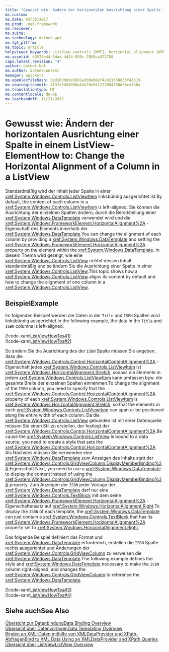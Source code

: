 ```yaml
---
title: "Gewusst wie: Ändern der horizontalen Ausrichtung einer Spalte in einem ListView-Element"
ms.custom: 
ms.date: 03/30/2017
ms.prod: .net-framework
ms.reviewer: 
ms.suite: 
ms.technology: dotnet-wpf
ms.tgt_pltfrm: 
ms.topic: article
helpviewer_keywords: ListView controls [WPF], horizontal alignment [WPF]
ms.assetid: b9573e44-9dad-4d14-939c-7859ca372758
caps.latest.revision: "4"
author: dotnet-bot
ms.author: dotnetcontent
manager: wpickett
ms.openlocfilehash: 3ed163de9a5b01a3ddab8ef42d21f38d35f48519
ms.sourcegitcommit: 4f3fef493080a43e70e951223894768d36ce430a
ms.translationtype: MT
ms.contentlocale: de-DE
ms.lasthandoff: 11/21/2017
---
```

# <a name="how-to-change-the-horizontal-alignment-of-a-column-in-a-listview"></a><span data-ttu-id="5ca43-102">Gewusst wie: Ändern der horizontalen Ausrichtung einer Spalte in einem ListView-Element</span><span class="sxs-lookup"><span data-stu-id="5ca43-102">How to: Change the Horizontal Alignment of a Column in a ListView</span></span>
<span data-ttu-id="5ca43-103">Standardmäßig wird der Inhalt jeder Spalte in einer <xref:System.Windows.Controls.ListViewItem> linksbündig ausgerichtet ist.</span><span class="sxs-lookup"><span data-stu-id="5ca43-103">By default, the content of each column in a <xref:System.Windows.Controls.ListViewItem> is left-aligned.</span></span> <span data-ttu-id="5ca43-104">Sie können die Ausrichtung der einzelnen Spalten ändern, durch die Bereitstellung einer <xref:System.Windows.DataTemplate> verwendet wird und die <xref:System.Windows.FrameworkElement.HorizontalAlignment%2A> -Eigenschaft des Elements innerhalb der <xref:System.Windows.DataTemplate>.</span><span class="sxs-lookup"><span data-stu-id="5ca43-104">You can change the alignment of each column by providing a <xref:System.Windows.DataTemplate> and setting the <xref:System.Windows.FrameworkElement.HorizontalAlignment%2A> property on the element within the <xref:System.Windows.DataTemplate>.</span></span> <span data-ttu-id="5ca43-105">In diesem Thema wird gezeigt, wie eine <xref:System.Windows.Controls.ListView> richtet dessen Inhalt standardmäßig und so ändern Sie die Ausrichtung einer Spalte in einer <xref:System.Windows.Controls.ListView>.</span><span class="sxs-lookup"><span data-stu-id="5ca43-105">This topic shows how a <xref:System.Windows.Controls.ListView> aligns its content by default and how to change the alignment of one column in a <xref:System.Windows.Controls.ListView>.</span></span>  
  
## <a name="example"></a><span data-ttu-id="5ca43-106">Beispiel</span><span class="sxs-lookup"><span data-stu-id="5ca43-106">Example</span></span>  
 <span data-ttu-id="5ca43-107">Im folgenden Beispiel werden die Daten in der `Title` und `ISBN` Spalten wird linksbündig ausgerichtet.</span><span class="sxs-lookup"><span data-stu-id="5ca43-107">In the following example, the data in the `Title` and `ISBN` columns is left-aligned.</span></span>  
  
 [!code-xaml[ListViewHowTos#1](../../../../samples/snippets/csharp/VS_Snippets_Wpf/ListViewHowTos/CSharp/Window1.xaml#1)]  
[!code-xaml[ListViewHowTos#2](../../../../samples/snippets/csharp/VS_Snippets_Wpf/ListViewHowTos/CSharp/Window1.xaml#2)]  
  
 <span data-ttu-id="5ca43-108">So ändern Sie die Ausrichtung des der `ISBN` Spalte müssen Sie angeben, dass die <xref:System.Windows.Controls.Control.HorizontalContentAlignment%2A> -Eigenschaft jedes <xref:System.Windows.Controls.ListViewItem> ist <xref:System.Windows.HorizontalAlignment.Stretch>, sodass die Elemente in jedem <xref:System.Windows.Controls.ListViewItem> kann umfassen bzw. die gesamte Breite der einzelnen Spalten einnehmen.</span><span class="sxs-lookup"><span data-stu-id="5ca43-108">To change the alignment of the `ISBN` column, you need to specify that the <xref:System.Windows.Controls.Control.HorizontalContentAlignment%2A> property of each <xref:System.Windows.Controls.ListViewItem> is <xref:System.Windows.HorizontalAlignment.Stretch>, so that the elements in each <xref:System.Windows.Controls.ListViewItem> can span or be positioned along the entire width of each column.</span></span> <span data-ttu-id="5ca43-109">Da die <xref:System.Windows.Controls.ListView> gebunden ist mit einer Datenquelle müssen Sie einen Stil zu erstellen, der festlegt der <xref:System.Windows.Controls.Control.HorizontalContentAlignment%2A>.</span><span class="sxs-lookup"><span data-stu-id="5ca43-109">Because the <xref:System.Windows.Controls.ListView> is bound to a data source, you need to create a style that sets the <xref:System.Windows.Controls.Control.HorizontalContentAlignment%2A>.</span></span> <span data-ttu-id="5ca43-110">Als Nächstes müssen Sie verwenden eine <xref:System.Windows.DataTemplate> zum Anzeigen des Inhalts statt der <xref:System.Windows.Controls.GridViewColumn.DisplayMemberBinding%2A> Eigenschaft.</span><span class="sxs-lookup"><span data-stu-id="5ca43-110">Next, you need to use a <xref:System.Windows.DataTemplate> to display the content instead of using the <xref:System.Windows.Controls.GridViewColumn.DisplayMemberBinding%2A> property.</span></span> <span data-ttu-id="5ca43-111">Zum Anzeigen der `ISBN` jeder Vorlage der <xref:System.Windows.DataTemplate> darf nur eine <xref:System.Windows.Controls.TextBlock> mit dem seine <xref:System.Windows.FrameworkElement.HorizontalAlignment%2A> -Eigenschaftensatz auf <xref:System.Windows.HorizontalAlignment.Right>.</span><span class="sxs-lookup"><span data-stu-id="5ca43-111">To display the `ISBN` of each template, the <xref:System.Windows.DataTemplate> can just contain a <xref:System.Windows.Controls.TextBlock> that has its <xref:System.Windows.FrameworkElement.HorizontalAlignment%2A> property set to <xref:System.Windows.HorizontalAlignment.Right>.</span></span>  
  
 <span data-ttu-id="5ca43-112">Das folgende Beispiel definiert das Format und <xref:System.Windows.DataTemplate> erforderlich, erstellen die `ISBN` Spalte rechts ausgerichtet und Änderungen der <xref:System.Windows.Controls.GridViewColumn> zu verweisen die <xref:System.Windows.DataTemplate>.</span><span class="sxs-lookup"><span data-stu-id="5ca43-112">The following example defines the style and <xref:System.Windows.DataTemplate> necessary to make the `ISBN` column right-aligned, and changes the <xref:System.Windows.Controls.GridViewColumn> to reference the <xref:System.Windows.DataTemplate>.</span></span>  
  
 [!code-xaml[ListViewHowTos#3](../../../../samples/snippets/csharp/VS_Snippets_Wpf/ListViewHowTos/CSharp/Window1.xaml#3)]  
[!code-xaml[ListViewHowTos#4](../../../../samples/snippets/csharp/VS_Snippets_Wpf/ListViewHowTos/CSharp/Window1.xaml#4)]  
  
## <a name="see-also"></a><span data-ttu-id="5ca43-113">Siehe auch</span><span class="sxs-lookup"><span data-stu-id="5ca43-113">See Also</span></span>  
 [<span data-ttu-id="5ca43-114">Übersicht zur Datenbindung</span><span class="sxs-lookup"><span data-stu-id="5ca43-114">Data Binding Overview</span></span>](../../../../docs/framework/wpf/data/data-binding-overview.md)  
 [<span data-ttu-id="5ca43-115">Übersicht über Datenvorlagen</span><span class="sxs-lookup"><span data-stu-id="5ca43-115">Data Templating Overview</span></span>](../../../../docs/framework/wpf/data/data-templating-overview.md)  
 [<span data-ttu-id="5ca43-116">Binden an XML-Daten mithilfe von XMLDataProvider und XPath-Abfragen</span><span class="sxs-lookup"><span data-stu-id="5ca43-116">Bind to XML Data Using an XMLDataProvider and XPath Queries</span></span>](../../../../docs/framework/wpf/data/how-to-bind-to-xml-data-using-an-xmldataprovider-and-xpath-queries.md)  
 [<span data-ttu-id="5ca43-117">Übersicht über ListView</span><span class="sxs-lookup"><span data-stu-id="5ca43-117">ListView Overview</span></span>](../../../../docs/framework/wpf/controls/listview-overview.md)
